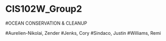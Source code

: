 # CIS102W_Group2
#OCEAN CONSERVATION & CLEANUP


#Aurelien-Nikolai, Zender
#Jenks, Cory
#Sindaco, Justin
#Williams, Remi
